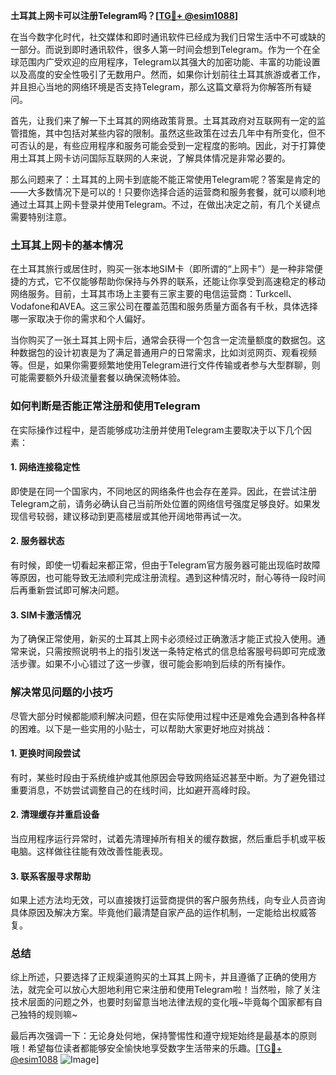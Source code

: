 **土耳其上网卡可以注册Telegram吗？[[TG💪+ @esim1088](https://t.me/s/esim1088)]**

在当今数字化时代，社交媒体和即时通讯软件已经成为我们日常生活中不可或缺的一部分。而说到即时通讯软件，很多人第一时间会想到Telegram。作为一个在全球范围内广受欢迎的应用程序，Telegram以其强大的加密功能、丰富的功能设置以及高度的安全性吸引了无数用户。然而，如果你计划前往土耳其旅游或者工作，并且担心当地的网络环境是否支持Telegram，那么这篇文章将为你解答所有疑问。

首先，让我们来了解一下土耳其的网络政策背景。土耳其政府对互联网有一定的监管措施，其中包括对某些内容的限制。虽然这些政策在过去几年中有所变化，但不可否认的是，有些应用程序和服务可能会受到一定程度的影响。因此，对于打算使用土耳其上网卡访问国际互联网的人来说，了解具体情况是非常必要的。

那么问题来了：土耳其的上网卡到底能不能正常使用Telegram呢？答案是肯定的——大多数情况下是可以的！只要你选择合适的运营商和服务套餐，就可以顺利地通过土耳其上网卡登录并使用Telegram。不过，在做出决定之前，有几个关键点需要特别注意。

### **土耳其上网卡的基本情况**
在土耳其旅行或居住时，购买一张本地SIM卡（即所谓的“上网卡”）是一种非常便捷的方式，它不仅能够帮助你保持与外界的联系，还能让你享受到高速稳定的移动网络服务。目前，土耳其市场上主要有三家主要的电信运营商：Turkcell、Vodafone和AVEA。这三家公司在覆盖范围和服务质量方面各有千秋，具体选择哪一家取决于你的需求和个人偏好。

当你购买了一张土耳其上网卡后，通常会获得一个包含一定流量额度的数据包。这种数据包的设计初衷是为了满足普通用户的日常需求，比如浏览网页、观看视频等。但是，如果你需要频繁地使用Telegram进行文件传输或者参与大型群聊，则可能需要额外升级流量套餐以确保流畅体验。

### **如何判断是否能正常注册和使用Telegram**
在实际操作过程中，是否能够成功注册并使用Telegram主要取决于以下几个因素：

#### **1. 网络连接稳定性**
即使是在同一个国家内，不同地区的网络条件也会存在差异。因此，在尝试注册Telegram之前，请务必确认自己当前所处位置的网络信号强度足够良好。如果发现信号较弱，建议移动到更高楼层或其他开阔地带再试一次。

#### **2. 服务器状态**
有时候，即使一切看起来都正常，但由于Telegram官方服务器可能出现临时故障等原因，也可能导致无法顺利完成注册流程。遇到这种情况时，耐心等待一段时间后再重新尝试即可解决问题。

#### **3. SIM卡激活情况**
为了确保正常使用，新买的土耳其上网卡必须经过正确激活才能正式投入使用。通常来说，只需按照说明书上的指引发送一条特定格式的信息给客服号码即可完成激活步骤。如果不小心错过了这一步骤，很可能会影响到后续的所有操作。

### **解决常见问题的小技巧**
尽管大部分时候都能顺利解决问题，但在实际使用过程中还是难免会遇到各种各样的困难。以下是一些实用的小贴士，可以帮助大家更好地应对挑战：

#### **1. 更换时间段尝试**
有时，某些时段由于系统维护或其他原因会导致网络延迟甚至中断。为了避免错过重要消息，不妨尝试调整自己的在线时间，比如避开高峰时段。

#### **2. 清理缓存并重启设备**
当应用程序运行异常时，试着先清理掉所有相关的缓存数据，然后重启手机或平板电脑。这样做往往能有效改善性能表现。

#### **3. 联系客服寻求帮助**
如果上述方法均无效，可以直接拨打运营商提供的客户服务热线，向专业人员咨询具体原因及解决方案。毕竟他们最清楚自家产品的运作机制，一定能给出权威答复。

### **总结**
综上所述，只要选择了正规渠道购买的土耳其上网卡，并且遵循了正确的使用方法，就完全可以放心大胆地利用它来注册和使用Telegram啦！当然啦，除了关注技术层面的问题之外，也要时刻留意当地法律法规的变化哦~毕竟每个国家都有自己独特的规则嘛~

最后再次强调一下：无论身处何地，保持警惕性和遵守规矩始终是最基本的原则哦！希望每位读者都能够安全愉快地享受数字生活带来的乐趣。[[TG💪+ @esim1088](https://t.me/s/esim1088) ![Image](https://i.postimg.cc/4NQfJmqS/Snipaste-2025-05-13-00-14-12.png)]